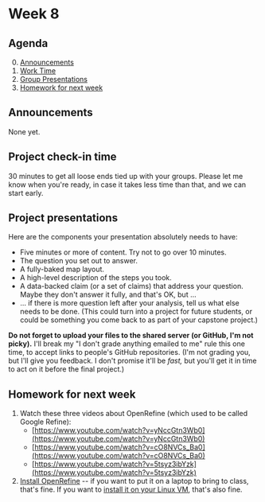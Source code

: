 # Week 8

## Agenda
0. [Announcements](#announcements)
1. [Work Time](#project)
2. [Group Presentations](#presentations)
3. [Homework for next week](#homework)


## <span id="announcements">Announcements</span>

None yet.

## <span id="project">Project check-in time</span>

30 minutes to get all loose ends tied up with your groups. Please let me know when you're ready, in case it takes less time than that, and we can start early. 

## <span id="midterm">Project presentations</span>

Here are the components your presentation absolutely needs to have:

   * Five minutes or more of content. Try not to go over 10 minutes.
   * The question you set out to answer.
   * A fully-baked map layout.
   * A high-level description of the steps you took.
   * A data-backed claim (or a set of claims) that address your question. Maybe they don't answer it fully, and that's OK, but ...
   * ... if there is more question left after your analysis, tell us what else needs to be done. (This could turn into a project for future students, or could be something you come back to as part of your capstone project.)

**Do not forget to upload your files to the shared server (or GitHub, I'm not picky).** I'll break my "I don't grade anything emailed to me" rule this one time, to accept links to people's GitHub repositories. (I'm not grading you, but I'll give you feedback. I don't promise it'll be _fast,_ but you'll get it in time to act on it before the final project.)

## <span id="homework">Homework for next week</homework>

1. Watch these three videos about OpenRefine (which used to be called Google Refine):
	* [https://www.youtube.com/watch?v=yNccGtn3Wb0](https://www.youtube.com/watch?v=yNccGtn3Wb0)
	* [https://www.youtube.com/watch?v=cO8NVCs_Ba0](https://www.youtube.com/watch?v=cO8NVCs_Ba0)
	* [https://www.youtube.com/watch?v=5tsyz3ibYzk](https://www.youtube.com/watch?v=5tsyz3ibYzk)
2. [Install OpenRefine](https://github.com/OpenRefine/OpenRefine/wiki/Installation-Instructions) -- if you want to put it on a laptop to bring to class, that's fine. If you want to [install it on your Linux VM](https://github.com/OpenRefine/OpenRefine/wiki/Installation-Instructions#linux), that's also fine.
